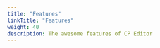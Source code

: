 ```yaml
---
title: "Features"
linkTitle: "Features"
weight: 40
description: The awesome features of CP Editor
---
```





